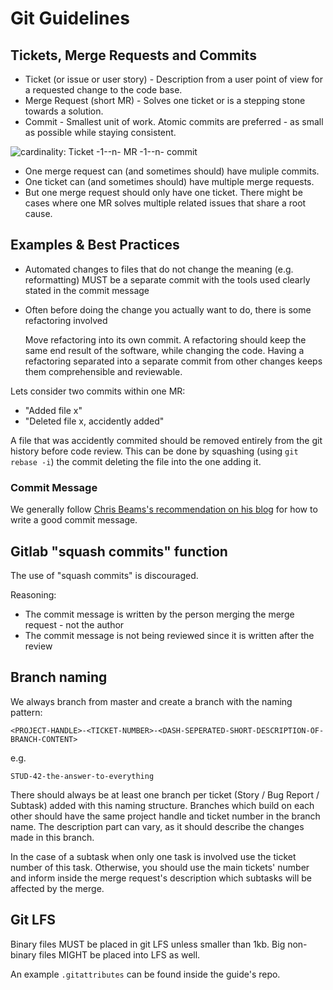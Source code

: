 # Git Guidelines


## Tickets, Merge Requests and Commits


 * Ticket (or issue or user story) - Description from a user point of view for a requested change to the code base.
 * Merge Request (short MR) - Solves one ticket or is a stepping stone towards a solution.
 * Commit - Smallest unit of work. Atomic commits are preferred - as small as possible while staying consistent.


![cardinality: Ticket -1--n- MR -1--n- commit](issue-mr-commit.png)

 * One merge request can (and sometimes should) have muliple commits.
 * One ticket can (and sometimes should) have multiple merge requests.
 * But one merge request should only have one ticket. There might be cases where one MR solves multiple related issues that share a root cause.


## Examples & Best Practices

 * Automated changes to files that do not change the meaning (e.g. reformatting) MUST be a separate commit with the tools used clearly stated in the commit message
 * Often before doing the change you actually want to do, there is some refactoring involved

   Move refactoring into its own commit.
   A refactoring should keep the same end result of the software, while changing the code.
   Having a refactoring separated into a separate commit from other changes keeps them comprehensible and reviewable.

Lets consider two commits within one MR:

 * "Added file x"
 * "Deleted file x, accidently added"

A file that was accidently commited should be removed entirely from the git history before code review.
This can be done by squashing (using `git rebase -i`) the commit deleting the file into the one adding it.


### Commit Message

<!-- 
 Chris Beams blog content is cc-by-sa which is not compatible with the current license of the guide
 Therefore it is not included here.
-->
We generally follow [Chris Beams's recommendation on his blog](https://chris.beams.io/posts/git-commit/) for how to write a good commit message.


## Gitlab "squash commits" function

The use of "squash commits" is discouraged.

Reasoning:

 * The commit message is written by the person merging the merge request - not the author
 * The commit message is not being reviewed since it is written after the review


## Branch naming

We always branch from master and create a branch with the naming pattern:

```
<PROJECT-HANDLE>-<TICKET-NUMBER>-<DASH-SEPERATED-SHORT-DESCRIPTION-OF-BRANCH-CONTENT>
```
e.g.
```
STUD-42-the-answer-to-everything
```

There should always be at least one branch per ticket (Story / Bug Report / Subtask) added with this naming structure. 
Branches which build on each other should have the same project handle and ticket number in the branch name.
The description part can vary, as it should describe the changes made in this branch.

In the case of a subtask when only one task is involved use the ticket number of this task.
Otherwise, you should use the main tickets' number and inform inside the merge request's description which subtasks will be affected by the merge. 


## Git LFS

Binary files MUST be placed in git LFS unless smaller than 1kb.
Big non-binary files MIGHT be placed into LFS as well.

An example `.gitattributes` can be found inside the guide's repo.
